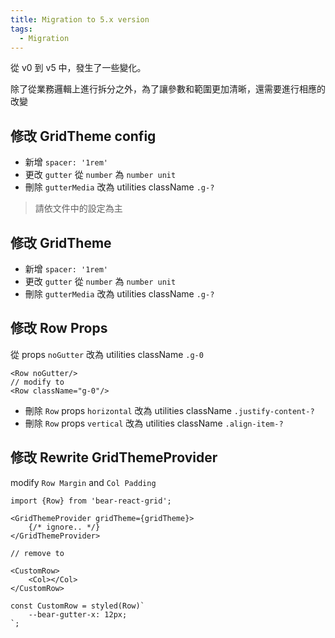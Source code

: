 ```yaml
---
title: Migration to 5.x version
tags:
  - Migration
---
```


從 v0 到 v5 中，發生了一些變化。

除了從業務邏輯上進行拆分之外，為了讓參數和範圍更加清晰，還需要進行相應的改變

## 修改 GridTheme config

- 新增 `spacer: '1rem'`
- 更改 `gutter` 從 `number` 為 `number unit`
- 刪除 `gutterMedia` 改為 utilities className `.g-?`

> 請依文件中的設定為主

## 修改 GridTheme

- 新增 `spacer: '1rem'`
- 更改 `gutter` 從 `number` 為 `number unit`
- 刪除 `gutterMedia` 改為 utilities className `.g-?`

## 修改 Row Props

從 props `noGutter` 改為 utilities className `.g-0`

```tsx
<Row noGutter/>
// modify to
<Row className="g-0"/>
```

- 刪除 `Row` props `horizontal` 改為 utilities className `.justify-content-?`
- 刪除 `Row` props `vertical` 改為 utilities className `.align-item-?`


## 修改 Rewrite GridThemeProvider

modify `Row Margin` and `Col Padding`

```tsx
import {Row} from 'bear-react-grid';

<GridThemeProvider gridTheme={gridTheme}>
    {/* ignore.. */}
</GridThemeProvider>

// remove to

<CustomRow>
    <Col></Col>
</CustomRow>    

const CustomRow = styled(Row)`
    --bear-gutter-x: 12px;
`;
```
